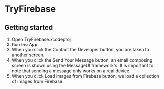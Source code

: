 # TryFirebase

## Getting started
1. Open TryFirebase.xcodeproj
2. Run the App
3. When you click the Contact the Developer button, you are taken to another screen.
4. When you click the Send Your Message button, an email composing screen is shown using the MessageUI framework's. It is important to note that sending a message only works on a real device.
5. When you click Load images from Firebase button, we load a collection of images from Firebase.
